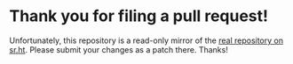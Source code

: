 # Thank you for filing a pull request!

Unfortunately, this repository is a read-only mirror of the [real repository on 
sr.ht](https://git.sr.ht/~nerosnm/punch-clock). Please submit your changes as a patch there. Thanks!

